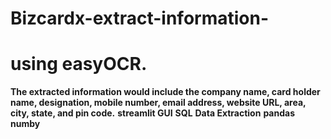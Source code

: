 # Bizcardx-extract-information-
# using easyOCR.
**The extracted information would include the company name, card holder name,
designation, mobile number, email address, website URL, area, city, state, and pin
code.**
**streamlit GUI**
**SQL**
**Data Extraction**
**pandas** 
**numby**
